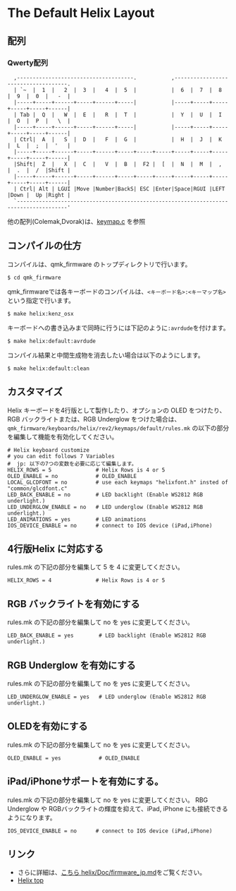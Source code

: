# The Default Helix Layout
## 配列

### Qwerty配列

```
  ,-------------------------------------.           ,------------------------------------.
  | `~  |  1  |   2  |  3  |   4  |  5  |           |  6  |  7  |  8  |  9  |  0  |   -  |
  |-----+-----+------+-----+------+-----|           |-----+-----+-----+-----+-----+------|
  | Tab |  Q  |   W  |  E  |   R  |  T  |           |  Y  |  U  |  I  |  O  |  P  |   \  |
  |-----+-----+------+-----+------+-----|           |-----+-----+-----+-----+-----+------|
  | Ctrl|  A  |   S  |  D  |   F  |  G  |           |  H  |  J  |  K  |  L  |  ;  |  '   |
  |-----+-----+------+-----+------+-----+-----+-----+-----+-----+-----+-----+-----+------|
  |Shift|  Z  |   X  |  C  |   V  |  B  |  F2 |  [  |  N  |  M  |  ,  |  .  |  /  |Shift |
  |-----+-----+------+-----+------+-----+-----+-----+-----+-----+-----+-----+-----+------|
  | Ctrl| Alt | LGUI |Move |Number|BackS| ESC |Enter|Space|RGUI |LEFT |Down |  Up |Right |
  `--------------------------------------------------------------------------------------'
```

他の配列(Colemak,Dvorak)は、[keymap.c](keymap.c) を参照

## コンパイルの仕方

コンパイルは、qmk_firmware のトップディレクトリで行います。

```
$ cd qmk_firmware
```
qmk_firmwareでは各キーボードのコンパイルは、`<キーボード名>:<キーマップ名>`という指定で行います。

```
$ make helix:kenz_osx
```

キーボードへの書き込みまで同時に行うには下記のように`:avrdude`を付けます。

```
$ make helix:default:avrdude
```

コンパイル結果と中間生成物を消去したい場合は以下のようにします。

```
$ make helix:default:clean
```

## カスタマイズ

Helix キーボードを4行版として製作したり、オプションの OLED をつけたり、
RGB バックライトまたは、RGB Underglow をつけた場合は、
`qmk_firmware/keyboards/helix/rev2/keymaps/default/rules.mk` の以下の部分を編集して機能を有効化してください。

```
# Helix keyboard customize
# you can edit follows 7 Variables
#  jp: 以下の7つの変数を必要に応じて編集します。
HELIX_ROWS = 5              # Helix Rows is 4 or 5
OLED_ENABLE = no            # OLED_ENABLE
LOCAL_GLCDFONT = no         # use each keymaps "helixfont.h" insted of "common/glcdfont.c"
LED_BACK_ENABLE = no        # LED backlight (Enable WS2812 RGB underlight.)
LED_UNDERGLOW_ENABLE = no   # LED underglow (Enable WS2812 RGB underlight.)
LED_ANIMATIONS = yes        # LED animations
IOS_DEVICE_ENABLE = no      # connect to IOS device (iPad,iPhone)

```

## 4行版Helix に対応する

rules.mk の下記の部分を編集して 5 を 4 に変更してください。

```
HELIX_ROWS = 4              # Helix Rows is 4 or 5
```

## RGB バックライトを有効にする

rules.mk の下記の部分を編集して no を yes に変更してください。

```
LED_BACK_ENABLE = yes        # LED backlight (Enable WS2812 RGB underlight.)
```

## RGB Underglow を有効にする

rules.mk の下記の部分を編集して no を yes に変更してください。
```
LED_UNDERGLOW_ENABLE = yes   # LED underglow (Enable WS2812 RGB underlight.)
```

## OLEDを有効にする

rules.mk の下記の部分を編集して no を yes に変更してください。
```
OLED_ENABLE = yes            # OLED_ENABLE
```

## iPad/iPhoneサポートを有効にする。

rules.mk の下記の部分を編集して no を yes に変更してください。
RBG Underglow や RGBバックライトの輝度を抑えて、iPad, iPhone にも接続できるようになります。

```
IOS_DEVICE_ENABLE = no      # connect to IOS device (iPad,iPhone)
```

## リンク

* さらに詳細は、[こちら helix/Doc/firmware_jp.md](https://github.com/MakotoKurauchi/helix/blob/master/Doc/firmware_jp.md)をご覧ください。
* [Helix top](https://github.com/MakotoKurauchi/helix)
